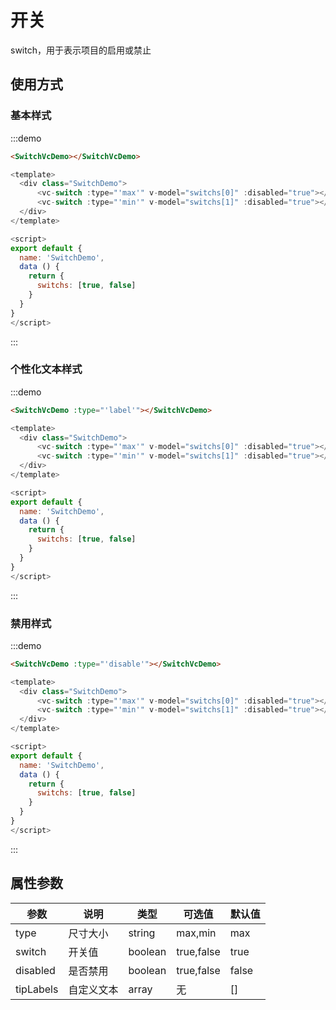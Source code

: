 # 开关

switch，用于表示项目的启用或禁止

## 使用方式

### 基本样式

:::demo
```html
<SwitchVcDemo></SwitchVcDemo>
```
```javascript
<template>
  <div class="SwitchDemo">
      <vc-switch :type="'max'" v-model="switchs[0]" :disabled="true"></vc-switch>
      <vc-switch :type="'min'" v-model="switchs[1]" :disabled="true"></vc-switch>
  </div>
</template>

<script>
export default {
  name: 'SwitchDemo',
  data () {
    return {
      switchs: [true, false]
    }
  }
}
</script>
```
:::

### 个性化文本样式

:::demo
```html
<SwitchVcDemo :type="'label'"></SwitchVcDemo>
```
```javascript
<template>
  <div class="SwitchDemo">
      <vc-switch :type="'max'" v-model="switchs[0]" :disabled="true"></vc-switch>
      <vc-switch :type="'min'" v-model="switchs[1]" :disabled="true"></vc-switch>
  </div>
</template>

<script>
export default {
  name: 'SwitchDemo',
  data () {
    return {
      switchs: [true, false]
    }
  }
}
</script>
```
:::

### 禁用样式

:::demo
```html
<SwitchVcDemo :type="'disable'"></SwitchVcDemo>
```
```javascript
<template>
  <div class="SwitchDemo">
      <vc-switch :type="'max'" v-model="switchs[0]" :disabled="true"></vc-switch>
      <vc-switch :type="'min'" v-model="switchs[1]" :disabled="true"></vc-switch>
  </div>
</template>

<script>
export default {
  name: 'SwitchDemo',
  data () {
    return {
      switchs: [true, false]
    }
  }
}
</script>
```
:::

## 属性参数

| 参数 | 说明 |	类型 |	可选值 |	默认值 |
|---|---|---|---|---|
| type | 尺寸大小 | string | max,min | max |
| switch | 开关值 | boolean | true,false | true |
| disabled | 是否禁用 | boolean | true,false | false |
| tipLabels | 自定义文本 | array | 无 | [] |
